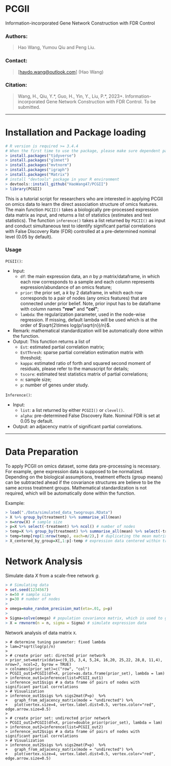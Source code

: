# PCGII

Information-incorporated Gene Network Construction with FDR Control

### Authors:
> Hao Wang, Yumou Qiu and Peng Liu.

### Contact:
> [haydo.wang@outlook.com] (Hao Wang)

### Citation:
> Wang, H., Qiu, Y.\*, Guo, H., Yin, Y., Liu, P.\*, 2023+. Information-incorporated Gene Network Construction with FDR Control. To be submitted.
-----

# Installation and Package loading
```r
# R version is required >= 3.4.4
# When the first time to use the package, please make sure dependent packages are installed under your R environment, if not, please use commands below to install
> install.packages("tidyverse")
> install.packages("glmnet")
> install.packages("mvtnorm")
> install.packages("igraph")
> install.packages("Matrix")
# install "devtools" package in your R environment
> devtools::install_github("HaoWang47/PCGII")
> library(PCGII)
```

This is a tutorial script for researchers who are interested in applying PCGII on omics data to learn the direct association structure of omics features. The main function `PGCII()` takes a biologically pre-processed expression data matrix as input, and returns a list of statistics (estimates and test statistics). The function `inference()` takes a list returned by `PGCII()` as input and conduct simultaneous test to identify significant partial correlations with False Discovery Rate (FDR) controlled at a pre-determined nominal level (0.05 by default).

### Usage

```PCGII()```:
  - Input:
    - `df`: the main expression data, an $n$ by $p$ matrix/dataframe, in which each row corresponds to a sample and each column represents expression/abundance of an omics feature;
    - `prior`: the prior set, a $k$ by $2$ dataframe, in which each row corresponds to a pair of nodes (any omics features) that are connected under prior belief. Note, prior input has to be dataframe with column names **"row"** and **"col"**;
    - `lambda`: the regularization parameter, used in the node-wise regression. If missing, default lambda will be used which is at the order of $\sqrt{2\times log(p/\sqrt{n})/n}$.
  - Remark: mathematical standardization will be automatically done within the function.
  - Output: This function returns a list of
    - `Est`: estimated partial correlation matrix;
    - `EstThresh`: sparse partial correlation estimation matrix with threshold;
    - `kappa`: estimated ratio of forth and squared second moment of residuals, please refer to the manuscript for details;
    - `tscore`: estimated test statistics matrix of partial correlations;
    - `n`: sample size;
    - `p`: number of genes under study.

```Inference()```:
  - Input:
    - `list`: a list returned by either `PCGII()` or `clevel()`.
    - `alpha`: pre-determined False Discovery Rate. Nominal FDR is set at 0.05 by default.
  - Output: an adjacency matrix of significant partial correlations.

-----

# Data Preparation

To apply PCGII on omics dataset, some data pre-processing is necessary. For example, gene expression data is supposed to be normalized. Depending on the biological assumptions, treatment effects (group means) can be subtracted ahead if the covariance structures are believe to be the same across treatment groups. Mathematical standardization is not required, which will be automatically done within the function.

Example:

```r
> load("./Data/simulated_data_twogroups.RData")
> X %>% group_by(treatment) %>% summarise_all(mean)
> n=nrow(X) # sample size
> p=X %>% select(-treatment) %>% ncol() # number of nodes
> temp=X %>% group_by(treatment) %>% summarise_all(mean) %>% select(-treatment) %>% as.matrix() # mean expression matrix by treatment groups
> temp=temp[rep(1:nrow(temp), each=n/2),] # duplicating the mean matrix
> X_centered_by_group=X[,1:p]-temp # expression data centered within treatment groups, ready for network analysis
```


# Network Analysis

Simulate data $X$ from a scale-free network $g$.

```r
> # Simulating data
> set.seed(1234567)
> n=50 # sample size
> p=30 # number of nodes
>
> omega=make_random_precision_mat(eta=.01, p=p)
>
> Sigma=solve(omega) # population covariance matrix, which is used to generate data
> X = rmvnorm(n = n, sigma = Sigma) # simulate expression data
```

Network analysis of data matrix `X`.

```
> # determine tuning parameter: fixed lambda
> lam=2*sqrt(log(p)/n)
>
> # create prior set: directed prior network
> prior_set=matrix(data=c(9,15, 3,4, 5,24, 16,20, 25,22, 28,8, 11,4), nrow=7, ncol=2, byrow = TRUE)
> colnames(prior_set)=c("row", "col")
> PCGII_out1=PCGII(df=X, prior=as.data.frame(prior_set), lambda = lam)
> inference_out1=inference(list=PCGII_out1)
> inference_out1$sigs # a data frame of pairs of nodes with significant partial correlations
> # Visualization
> inference_out1$sigs %>% sigs2mat(P=p)  %>%
+   graph_from_adjacency_matrix(mode = "undirected") %>%
+   plot(vertex.size=4, vertex.label.dist=0.5, vertex.color="red", edge.arrow.size=0.5)
>
> # create prior set: undirected prior network
> PCGII_out2=PCGII(df=X, prior=double_prior(prior_set), lambda = lam)
> inference_out2=inference(list=PCGII_out2)
> inference_out2$sigs # a data frame of pairs of nodes with significant partial correlations
> # Visualization
> inference_out2$sigs %>% sigs2mat(P=p)  %>%
+   graph_from_adjacency_matrix(mode = "undirected") %>%
+   plot(vertex.size=4, vertex.label.dist=0.5, vertex.color="red", edge.arrow.size=0.5)
```

